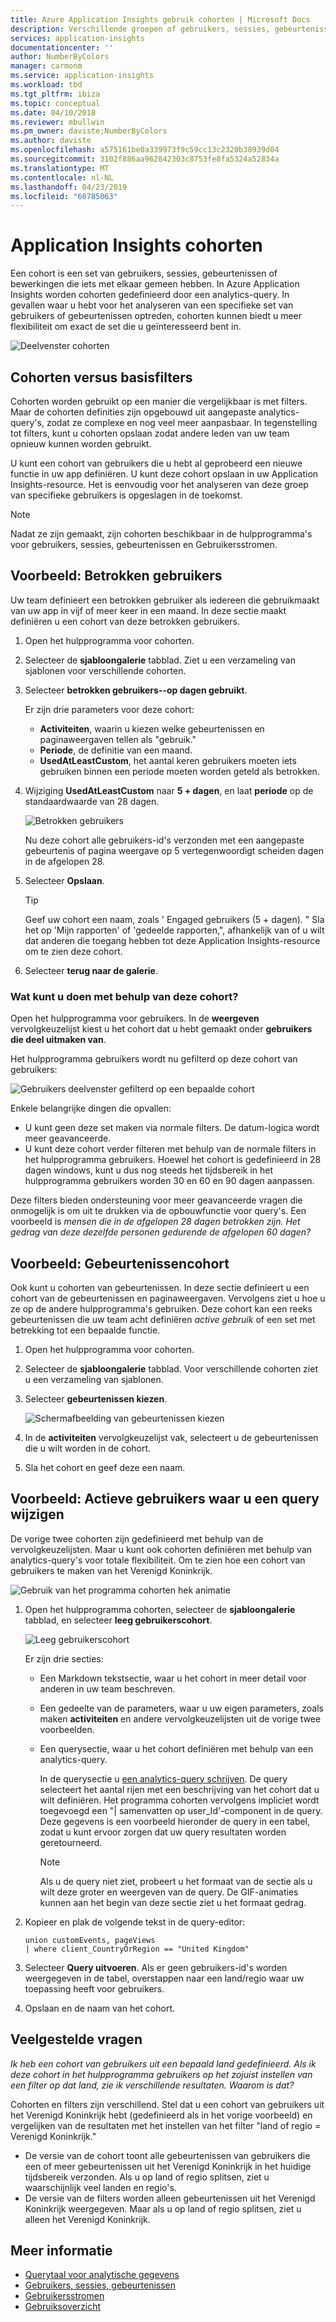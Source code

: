 ```yaml
---
title: Azure Application Insights gebruik cohorten | Microsoft Docs
description: Verschillende groepen of gebruikers, sessies, gebeurtenissen of bewerkingen die iets hebben analyseren
services: application-insights
documentationcenter: ''
author: NumberByColors
manager: carmonm
ms.service: application-insights
ms.workload: tbd
ms.tgt_pltfrm: ibiza
ms.topic: conceptual
ms.date: 04/10/2018
ms.reviewer: mbullwin
ms.pm_owner: daviste;NumberByColors
ms.author: daviste
ms.openlocfilehash: a575161be0a339973f9c59cc13c2320b38939d04
ms.sourcegitcommit: 3102f886aa962842303c8753fe8fa5324a52834a
ms.translationtype: MT
ms.contentlocale: nl-NL
ms.lasthandoff: 04/23/2019
ms.locfileid: "60785063"
---
```

# <a name="application-insights-cohorts"></a>Application Insights cohorten

Een cohort is een set van gebruikers, sessies, gebeurtenissen of bewerkingen die iets met elkaar gemeen hebben. In Azure Application Insights worden cohorten gedefinieerd door een analytics-query. In gevallen waar u hebt voor het analyseren van een specifieke set van gebruikers of gebeurtenissen optreden, cohorten kunnen biedt u meer flexibiliteit om exact de set die u geïnteresseerd bent in.

![Deelvenster cohorten](./media/usage-cohorts/001.png)

## <a name="cohorts-versus-basic-filters"></a>Cohorten versus basisfilters

Cohorten worden gebruikt op een manier die vergelijkbaar is met filters. Maar de cohorten definities zijn opgebouwd uit aangepaste analytics-query's, zodat ze complexe en nog veel meer aanpasbaar. In tegenstelling tot filters, kunt u cohorten opslaan zodat andere leden van uw team opnieuw kunnen worden gebruikt.

U kunt een cohort van gebruikers die u hebt al geprobeerd een nieuwe functie in uw app definiëren. U kunt deze cohort opslaan in uw Application Insights-resource. Het is eenvoudig voor het analyseren van deze groep van specifieke gebruikers is opgeslagen in de toekomst.

> [!NOTE]
> Nadat ze zijn gemaakt, zijn cohorten beschikbaar in de hulpprogramma's voor gebruikers, sessies, gebeurtenissen en Gebruikersstromen.

## <a name="example-engaged-users"></a>Voorbeeld: Betrokken gebruikers

Uw team definieert een betrokken gebruiker als iedereen die gebruikmaakt van uw app in vijf of meer keer in een maand. In deze sectie maakt definiëren u een cohort van deze betrokken gebruikers.

1. Open het hulpprogramma voor cohorten.

2. Selecteer de **sjabloongalerie** tabblad. Ziet u een verzameling van sjablonen voor verschillende cohorten.

3. Selecteer **betrokken gebruikers--op dagen gebruikt**.

    Er zijn drie parameters voor deze cohort:
    * **Activiteiten**, waarin u kiezen welke gebeurtenissen en paginaweergaven tellen als "gebruik."
    * **Periode**, de definitie van een maand.
    * **UsedAtLeastCustom**, het aantal keren gebruikers moeten iets gebruiken binnen een periode moeten worden geteld als betrokken.

4. Wijziging **UsedAtLeastCustom** naar **5 + dagen**, en laat **periode** op de standaardwaarde van 28 dagen.

    ![Betrokken gebruikers](./media/usage-cohorts/003.png)

    Nu deze cohort alle gebruikers-id's verzonden met een aangepaste gebeurtenis of pagina weergave op 5 vertegenwoordigt scheiden dagen in de afgelopen 28.

5. Selecteer **Opslaan**.

   > [!TIP]
   > Geef uw cohort een naam, zoals ' Engaged gebruikers (5 + dagen). " Sla het op 'Mijn rapporten' of 'gedeelde rapporten,", afhankelijk van of u wilt dat anderen die toegang hebben tot deze Application Insights-resource om te zien deze cohort.

6. Selecteer **terug naar de galerie**.

### <a name="what-can-you-do-by-using-this-cohort"></a>Wat kunt u doen met behulp van deze cohort?

Open het hulpprogramma voor gebruikers. In de **weergeven** vervolgkeuzelijst kiest u het cohort dat u hebt gemaakt onder **gebruikers die deel uitmaken van**.

Het hulpprogramma gebruikers wordt nu gefilterd op deze cohort van gebruikers:

![Gebruikers deelvenster gefilterd op een bepaalde cohort](./media/usage-cohorts/004.png)

Enkele belangrijke dingen die opvallen:

* U kunt geen deze set maken via normale filters. De datum-logica wordt meer geavanceerde.
* U kunt deze cohort verder filteren met behulp van de normale filters in het hulpprogramma gebruikers. Hoewel het cohort is gedefinieerd in 28 dagen windows, kunt u dus nog steeds het tijdsbereik in het hulpprogramma gebruikers worden 30 en 60 en 90 dagen aanpassen.

Deze filters bieden ondersteuning voor meer geavanceerde vragen die onmogelijk is om uit te drukken via de opbouwfunctie voor query's. Een voorbeeld is _mensen die in de afgelopen 28 dagen betrokken zijn. Het gedrag van deze dezelfde personen gedurende de afgelopen 60 dagen?_

## <a name="example-events-cohort"></a>Voorbeeld: Gebeurtenissencohort

Ook kunt u cohorten van gebeurtenissen. In deze sectie definieert u een cohort van de gebeurtenissen en paginaweergaven. Vervolgens ziet u hoe u ze op de andere hulpprogramma's gebruiken. Deze cohort kan een reeks gebeurtenissen die uw team acht definiëren _active gebruik_ of een set met betrekking tot een bepaalde functie.

1. Open het hulpprogramma voor cohorten.

2. Selecteer de **sjabloongalerie** tabblad. Voor verschillende cohorten ziet u een verzameling van sjablonen.

3. Selecteer **gebeurtenissen kiezen**.

    ![Schermafbeelding van gebeurtenissen kiezen](./media/usage-cohorts/006.png)

4. In de **activiteiten** vervolgkeuzelijst vak, selecteert u de gebeurtenissen die u wilt worden in de cohort.

5. Sla het cohort en geef deze een naam.

## <a name="example-active-users-where-you-modify-a-query"></a>Voorbeeld: Actieve gebruikers waar u een query wijzigen

De vorige twee cohorten zijn gedefinieerd met behulp van de vervolgkeuzelijsten. Maar u kunt ook cohorten definiëren met behulp van analytics-query's voor totale flexibiliteit. Om te zien hoe een cohort van gebruikers te maken van het Verenigd Koninkrijk.

![Gebruik van het programma cohorten hek animatie](./media/usage-cohorts/cohorts0001.gif)

1. Open het hulpprogramma cohorten, selecteer de **sjabloongalerie** tabblad, en selecteer **leeg gebruikerscohort**.

    ![Leeg gebruikerscohort](./media/usage-cohorts/001.png)

    Er zijn drie secties:
   * Een Markdown tekstsectie, waar u het cohort in meer detail voor anderen in uw team beschreven.

   * Een gedeelte van de parameters, waar u uw eigen parameters, zoals maken **activiteiten** en andere vervolgkeuzelijsten uit de vorige twee voorbeelden.

   * Een querysectie, waar u het cohort definiëren met behulp van een analytics-query.

     In de querysectie u [een analytics-query schrijven](/azure/kusto/query). De query selecteert het aantal rijen met een beschrijving van het cohort dat u wilt definiëren. Het programma cohorten vervolgens impliciet wordt toegevoegd een "| samenvatten op user_Id'-component in de query. Deze gegevens is een voorbeeld hieronder de query in een tabel, zodat u kunt ervoor zorgen dat uw query resultaten worden geretourneerd.

     > [!NOTE]
     > Als u de query niet ziet, probeert u het formaat van de sectie als u wilt deze groter en weergeven van de query. De GIF-animaties kunnen aan het begin van deze sectie ziet u het formaat gedrag.

2. Kopieer en plak de volgende tekst in de query-editor:

    ```KQL
    union customEvents, pageViews
    | where client_CountryOrRegion == "United Kingdom"
    ```

3. Selecteer **Query uitvoeren**. Als er geen gebruikers-id's worden weergegeven in de tabel, overstappen naar een land/regio waar uw toepassing heeft voor gebruikers.

4. Opslaan en de naam van het cohort.

## <a name="frequently-asked-questions"></a>Veelgestelde vragen

_Ik heb een cohort van gebruikers uit een bepaald land gedefinieerd. Als ik deze cohort in het hulpprogramma gebruikers op het zojuist instellen van een filter op dat land, zie ik verschillende resultaten. Waarom is dat?_

Cohorten en filters zijn verschillend. Stel dat u een cohort van gebruikers uit het Verenigd Koninkrijk hebt (gedefinieerd als in het vorige voorbeeld) en vergelijken van de resultaten met het instellen van het filter "land of regio = Verenigd Koninkrijk."

* De versie van de cohort toont alle gebeurtenissen van gebruikers die een of meer gebeurtenissen uit het Verenigd Koninkrijk in het huidige tijdsbereik verzonden. Als u op land of regio splitsen, ziet u waarschijnlijk veel landen en regio's.
* De versie van de filters worden alleen gebeurtenissen uit het Verenigd Koninkrijk weergegeven. Maar als u op land of regio splitsen, ziet u alleen het Verenigd Koninkrijk.

## <a name="learn-more"></a>Meer informatie

* [Querytaal voor analytische gegevens](https://go.microsoft.com/fwlink/?linkid=856587)
* [Gebruikers, sessies, gebeurtenissen](usage-segmentation.md)
* [Gebruikersstromen](usage-flows.md)
* [Gebruiksoverzicht](usage-overview.md)